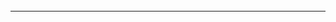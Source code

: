 ###### 
---

###### 

```sh

```


```sh

```


```sh

```


```sh

```


```sh

```


```sh

```


```sh

```

